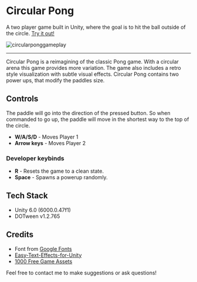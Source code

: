 # Circular Pong
A two player game built in Unity, where the goal is to hit the ball outside of the circle.
[Try it out!](https://simonbalint03.itch.io/circular-pong)

![circularponggameplay](https://github.com/user-attachments/assets/f7e4b956-64a5-46ce-8e70-b42ab208f1a5)

---

Circular Pong is a reimagining of the classic Pong game. With a circular arena this game provides more variation. 
The game also includes a retro style visualization with subtle visual effects.
Circular Pong contains two power ups, that modify the paddles size.
## Controls
The paddle will go into the direction of the pressed button. So when commanded to go up, the paddle will move in the shortest way to the top of the circle.
- **W/A/S/D** - Moves Player 1
- **Arrow keys** - Moves Player 2
### Developer keybinds
- **R** - Resets the game to a clean state.
- **Space** - Spawns a powerup randomly.

## Tech Stack
- Unity 6.0 (6000.0.47f1)
- DOTween v1.2.765

## Credits
- Font from [Google Fonts](https://fonts.google.com/)
- [Easy-Text-Effects-for-Unity](https://github.com/LeiQiaoZhi/Easy-Text-Effects-for-Unity/tree/main)
- [1000 Free Game Assets](https://kronbits.itch.io/particle-pack)


Feel free to contact me to make suggestions or ask questions!
